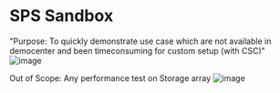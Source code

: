 # SPS Sandbox
"Purpose: 
To quickly demonstrate use case which are not available in democenter and been timeconsuming for custom setup (with CSC)"
![image](https://github.com/user-attachments/assets/d3123655-ffcb-4a4b-82b2-c0972dafdfab)

Out of Scope: Any performance test  on Storage array 
![image](https://github.com/user-attachments/assets/08e1322a-023f-4d83-a29c-4b6da861c98f)
